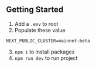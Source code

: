 ## Getting Started
1. Add a `.env` to root
2. Populate these value
```
NEXT_PUBLIC_CLUSTER=mainnet-beta
```
3. `npm i` to install packages
4. `npm run dev` to run project